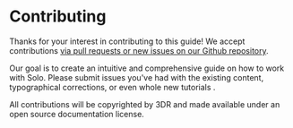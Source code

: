 # Contributing

Thanks for your interest in contributing to this guide! We accept contributions [via pull requests or new issues on our Github repository](https://github.com/3drobotics/solodevguide).

Our goal is to create an intuitive and comprehensive guide on how to work with Solo. Please submit issues you've had with the existing content, typographical corrections, or even whole new tutorials . 

All contributions will be copyrighted by 3DR and made available under an open source documentation license.
